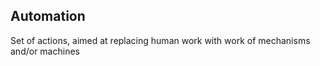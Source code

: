 ## Automation

Set of actions, aimed at replacing human work with work of mechanisms and/or machines